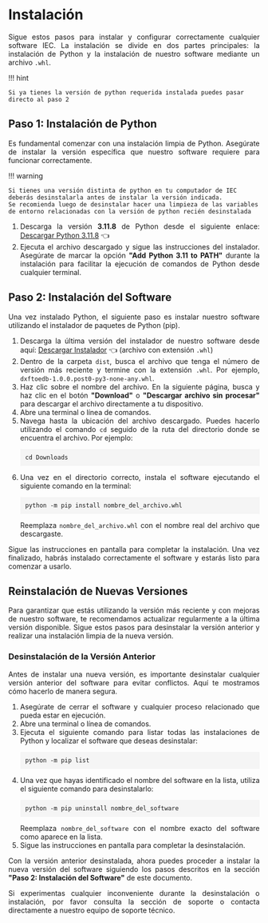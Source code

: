<h1>Instalación</h1>

<p style="text-align: justify;">
  Sigue estos pasos para instalar y configurar correctamente cualquier software IEC. La instalación se divide en dos partes principales: la instalación de Python y la instalación de nuestro software mediante un archivo <code>.whl</code>.
</p>

!!! hint

    Si ya tienes la versión de python requerida instalada puedes pasar directo al paso 2

<h2>Paso 1: Instalación de Python</h2>

<p style="text-align: justify;">
  Es fundamental comenzar con una instalación limpia de Python. Asegúrate de instalar la versión específica que nuestro software requiere para funcionar correctamente.
</p>

!!! warning

    Si tienes una versión distinta de python en tu computador de IEC deberás desinstalarla antes de instalar la versión indicada.
    Se recomienda luego de desinstalar hacer una limpieza de las variables de entorno relacionadas con la versión de python recién desinstalada

<ol style="text-align: justify;">
  <li>
    Descarga la versión <strong>3.11.8</strong> de Python desde el siguiente enlace:
    <a href="https://www.python.org/ftp/python/3.11.8/python-3.11.8-amd64.exe">Descargar Python 3.11.8</a> 👈
  </li>
  <li>
    Ejecuta el archivo descargado y sigue las instrucciones del instalador. Asegúrate de marcar la opción <strong>"Add Python 3.11 to PATH"</strong> durante la instalación para facilitar la ejecución de comandos de Python desde cualquier terminal.
  </li>
</ol>

<h2>Paso 2: Instalación del Software</h2>

<p style="text-align: justify;">
  Una vez instalado Python, el siguiente paso es instalar nuestro software utilizando el instalador de paquetes de Python (pip).
</p>

<ol style="text-align: justify;">
  <li>
    Descarga la última versión del instalador de nuestro software desde aquí: <a href="https://github.com/iec-ingenieria/dxftoedb/tree/main/dist" target="_blank">Descargar Instalador</a> 👈 (archivo con extensión <code>.whl</code>)
  </li>
  <li>
    Dentro de la carpeta <code>dist</code>, busca el archivo que tenga el número de versión más reciente y termine con la extensión <code>.whl</code>. Por ejemplo, <code>dxftoedb-1.0.0.post0-py3-none-any.whl</code>.
  </li>
  <li>
    Haz clic sobre el nombre del archivo. En la siguiente página, busca y haz clic en el botón <strong>"Download"</strong> o <strong>"Descargar archivo sin procesar"</strong> para descargar el archivo directamente a tu dispositivo.
  </li>
  <li>
    Abre una terminal o línea de comandos.
  </li>
  <li>
    Navega hasta la ubicación del archivo descargado. Puedes hacerlo utilizando el comando <code>cd</code> seguido de la ruta del directorio donde se encuentra el archivo. Por ejemplo:
    <pre style="background-color: #f5f5f5; padding: 10px;"><code>cd Downloads</code></pre>
  </li>
  <li>
    Una vez en el directorio correcto, instala el software ejecutando el siguiente comando en la terminal:
    <pre style="background-color: #f5f5f5; padding: 10px;"><code>python -m pip install nombre_del_archivo.whl</code></pre>
    Reemplaza <code>nombre_del_archivo.whl</code> con el nombre real del archivo que descargaste.
  </li>
</ol>

<p style="text-align: justify;">
  Sigue las instrucciones en pantalla para completar la instalación. Una vez finalizado, habrás instalado correctamente el software y estarás listo para comenzar a usarlo.
</p>

<h2>Reinstalación de Nuevas Versiones</h2>

<p style="text-align: justify;">
  Para garantizar que estás utilizando la versión más reciente y con mejoras de nuestro software, te recomendamos actualizar regularmente a la última versión disponible. Sigue estos pasos para desinstalar la versión anterior y realizar una instalación limpia de la nueva versión.
</p>

<h3>Desinstalación de la Versión Anterior</h3>

<p style="text-align: justify;">
  Antes de instalar una nueva versión, es importante desinstalar cualquier versión anterior del software para evitar conflictos. Aquí te mostramos cómo hacerlo de manera segura.
</p>

<ol style="text-align: justify;">
  <li>Asegúrate de cerrar el software y cualquier proceso relacionado que pueda estar en ejecución.</li>
  <li>Abre una terminal o línea de comandos.</li>
  <li>Ejecuta el siguiente comando para listar todas las instalaciones de Python y localizar el software que deseas desinstalar:
    <pre style="background-color: #f5f5f5; padding: 10px;"><code>python -m pip list</code></pre>
  </li>
  <li>Una vez que hayas identificado el nombre del software en la lista, utiliza el siguiente comando para desinstalarlo:
    <pre style="background-color: #f5f5f5; padding: 10px;"><code>python -m pip uninstall nombre_del_software</code></pre>
    Reemplaza <code>nombre_del_software</code> con el nombre exacto del software como aparece en la lista.
  </li>
  <li>Sigue las instrucciones en pantalla para completar la desinstalación.</li>
</ol>

<p style="text-align: justify;">
  Con la versión anterior desinstalada, ahora puedes proceder a instalar la nueva versión del software siguiendo los pasos descritos en la sección <strong>"Paso 2: Instalación del Software"</strong> de este documento.
</p>

<p style="text-align: justify;">
  Si experimentas cualquier inconveniente durante la desinstalación o instalación, por favor consulta la sección de soporte o contacta directamente a nuestro equipo de soporte técnico.
</p>
